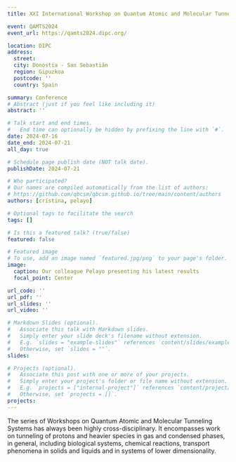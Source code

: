 ```yaml
---
title: XXI International Workshop on Quantum Atomic and Molecular Tunneling Systems (QAMTS2024)

event: QAMTS2024
event_url: https://qamts2024.dipc.org/

location: DIPC
address:
  street:
  city: Donostia - San Sebastián
  region: Gipuzkoa
  postcode: ''
  country: Spain

summary: Conference
# Abstract (just if you feel like including it)
abstract: ''

# Talk start and end times.
#   End time can optionally be hidden by prefixing the line with `#`.
date: 2024-07-16
date_end: 2024-07-21
all_day: true

# Schedule page publish date (NOT talk date).
publishDate: 2024-07-21

# Who participated?
# Our names are compiled automatically from the list of authors:
# https://github.com/qbcsm/qbcsm.github.io/tree/main/content/authors
authors: [cristina, pelayo]

# Optional tags to facilitate the search
tags: []

# Is this a featured talk? (true/false)
featured: false

# Featured image
# To use, add an image named `featured.jpg/png` to your page's folder. 
image:
  caption: Our colleague Pelayo presenting his latest results
  focal_point: Center

url_code: ''
url_pdf: ''
url_slides: ''
url_video: ''

# Markdown Slides (optional).
#   Associate this talk with Markdown slides.
#   Simply enter your slide deck's filename without extension.
#   E.g. `slides = "example-slides"` references `content/slides/example-slides.md`.
#   Otherwise, set `slides = ""`.
slides:

# Projects (optional).
#   Associate this post with one or more of your projects.
#   Simply enter your project's folder or file name without extension.
#   E.g. `projects = ["internal-project"]` references `content/project/deep-learning/index.md`.
#   Otherwise, set `projects = []`.
projects:
---
```

<!-- Main text below. You can insert HTML or Markdown code and images! -->

The series of Workshops on Quantum Atomic and Molecular Tunneling Systems has always been highly cross-disciplinary.
It encompasses work on tunneling of protons and heavier species in gas and condensed phases, in general, including biological systems, chemical reactions, transport phenomena in solids and liquids and in systems of lower dimensionality.

